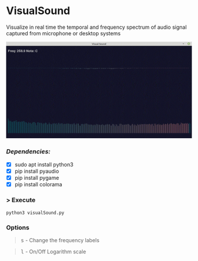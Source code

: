 # VisualSound
Visualize in real time the temporal and frequency spectrum of audio signal captured from microphone or desktop systems

![](https://github.com/claudiorogerio/VisualSound/blob/main/images/out.gif )

 ### *Dependencies:*
- [x] sudo apt install python3
- [x] pip install pyaudio
- [x] pip install pygame
- [x] pip install colorama

### > Execute
```shell
python3 visualSound.py
```
### Options
> <kbd>s</kbd> - Change the frequency labels

> <kbd>l</kbd> - On/Off Logarithm scale
